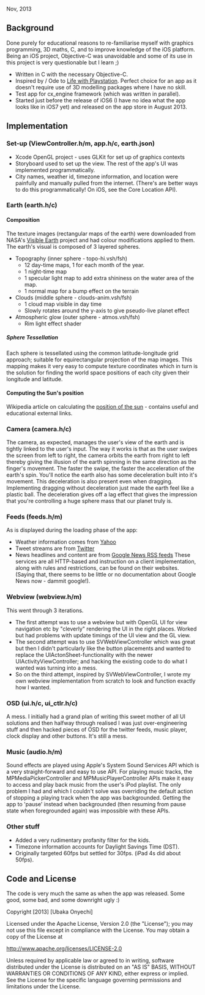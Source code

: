 Nov, 2013

## Background
Done purely for educational reasons to re-familiarise myself with graphics programming, 3D maths, C, and to improve knowledge of the iOS platform. Being an iOS project, Objective-C was unavoidable and some of its use in this project is very questionable but I learn ;)
- Written in C with the necessary Objective-C.
- Inspired by / Ode to [Life with Playstation](http://www.playstation.com/life). Perfect choice for an app as it doesn't require use of 3D modelling packages where I have no skill.
- Test app for cx_engine framework (which was written in parallel).
- Started just before the release of iOS6 (I have no idea what the app looks like in iOS7 yet) and released on the app store in August 2013. 

## Implementation
### Set-up (ViewController.h/m, app.h/c, earth.json)
- Xcode OpenGL project - uses GLKit for set up of graphics contexts
- Storyboard used to set up the view. The rest of the app's UI was implemented programmatically.
- City names, weather id, timezone information, and location were painfully and manually pulled from the internet. (There's are better ways to do this programmatically! On iOS, see the Core Location API).

### Earth (earth.h/c)
#### Composition
The texture images (rectangular maps of the earth) were downloaded from NASA's [Visible Earth](http://visibleearth.nasa.gov) project and had colour modifications applied to them. The earth's visual is composed of 3 layered spheres. 
- Topography (inner sphere - topo-hi.vsh/fsh)
  * 12 day-time maps, 1 for each month of the year.
  * 1 night-time map
  * 1 specular light map to add extra shininess on the water area of the map. 
  * 1 normal map for a bump effect on the terrain
- Clouds (middle sphere - clouds-anim.vsh/fsh)
  * 1 cloud map visible in day time
  * Slowly rotates around the y-axis to give pseudo-live planet effect
- Atmospheric glow (outer sphere - atmos.vsh/fsh)
  * Rim light effect shader

##### Sphere Tessellation
Each sphere is tessellated using the common latitude-longitude grid approach; suitable for equirectangular projection of the map images. This mapping makes it very easy to compute texture coordinates which in turn is the solution for finding the world space positions of each city given their longitude and latitude. 

#### Computing the Sun's position 
Wikipedia article on calculating the [position of the sun](http://en.wikipedia.org/wiki/Position_of_the_Sun) - contains useful and educational external links.

### Camera (camera.h/c)
The camera, as expected, manages the user's view of the earth and is tightly linked to the user's input. The way it works is that as the user swipes the screen from left to right, the camera orbits the earth from right to left thereby giving the illusion of the earth spinning in the same direction as the finger's movement. The faster the swipe, the faster the acceleration of the earth's spin. You'll notice the earth also has some deceleration built into it's movement. This deceleration is also present even when dragging. Implementing dragging without deceleration just made the earth feel like a plastic ball. The deceleration gives off a lag effect that gives the impression that you're controlling a huge sphere mass that our planet truly is.

### Feeds (feeds.h/m)
As is displayed during the loading phase of the app:
- Weather information comes from [Yahoo](http://developer.yahoo.com/weather/)
- Tweet streams are from [Twitter](https://dev.twitter.com/docs/api/1.1)
- News headlines and content are from [Google News RSS feeds](https://support.google.com/news/topic/2428792?hl=en-GB&ref_topic=2428789)
These services are all HTTP-based and instruction on a client implementation, along with rules and restrictions, can be found on their websites. (Saying that, there seems to be little or no documentation about Google News now - dammit google!).

### Webview (webview.h/m)
This went through 3 iterations. 
- The first attempt was to use a webview but with OpenGL UI for view navigation etc by "cleverly" rendering the UI in the right places. Worked but had problems with update timings of the UI view and the GL view. 
- The second attempt was to use SVWebViewController which was great but then I didn't particularly like the button placements and wanted to replace the UIActonSheet-functionality with the newer UIActivityViewController; and hacking the existing code to do what I wanted was turning into a mess. 
- So on the third attempt, inspired by SVWebViewController, I wrote my own webview implementation from scratch to look and function exactly how I wanted.

### OSD (ui.h/c, ui_ctlr.h/c)
A mess. I initially had a grand plan of writing this sweet mother of all UI solutions and then halfway through realised I was just over-engineering stuff and then hacked pieces of OSD for the twitter feeds, music player, clock display and other buttons. It's still a mess. 

### Music (audio.h/m)
Sound effects are played using Apple's System Sound Services API which is a very straight-forward and easy to use API. For playing music tracks, the MPMediaPickerController and MPMusicPlayerController APIs make it easy to access and play back music from the user's iPod playlist. The only problem I had and which I couldn't solve was overriding the default action of stopping a playing track when the app was backgrounded. Getting the app to 'pause' instead when backgrounded (then resuming from pause state when foregrounded again) was impossible with these APIs.

### Other stuff
- Added a very rudimentary profanity filter for the kids.
- Timezone information accounts for Daylight Savings Time (DST).
- Originally targeted 60fps but settled for 30fps. (iPad 4s did about 50fps).

## Code and License
The code is very much the same as when the app was released. Some good, some bad, and some downright ugly :)

Copyright [2013] [Ubaka Onyechi]

Licensed under the Apache License, Version 2.0 (the "License");
you may not use this file except in compliance with the License.
You may obtain a copy of the License at

http://www.apache.org/licenses/LICENSE-2.0

Unless required by applicable law or agreed to in writing, software
distributed under the License is distributed on an "AS IS" BASIS,
            WITHOUT WARRANTIES OR CONDITIONS OF ANY KIND, either express or implied.
            See the License for the specific language governing permissions and
            limitations under the License.

